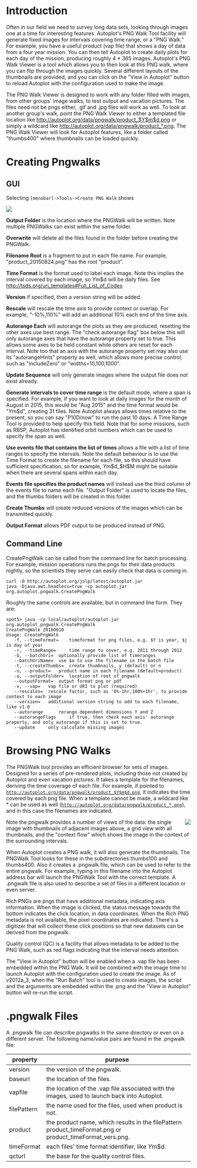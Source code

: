 # Introduction

Often in our field we need to survey long data sets, looking through images one at a time for interesting 
features. Autoplot's PNG Walk Tool facility will generate fixed images for intervals covering time range, 
or a "PNG Walk." For example, you have a useful product (vap file) that shows a day of data from a four year 
mission. You can then tell Autoplot to create daily plots for each day of the mission, producing roughly 
4 * 365 images. Autoplot's PNG Walk Viewer is a tool which allows you to then look at this PNG walk, where 
you can flip through the images quickly. Several different layouts of the thumbnails are provided, and you 
can click on the "View in Autoplot" button to reload Autoplot with the configuration used to make the image.

The PNG Walk Viewer is designed to work with any folder filled with images, from other groups' image walks, 
to test output and vacation pictures. The files need not be pngs either, .gif and .jpg files will work as 
well. To look at another group's walk, point the PNG Walk Viewer to either a templated file location like 
http://autoplot.org/data/pngwalk/product_$Y$m$d.png or simply a wildcard like 
http://autoplot.org/data/pngwalk/product_*.png. The PNG Walk Viewer will look for Autoplot features, like 
a folder called "thumbs400" where thumbnails can be loaded quickly.

# Creating Pngwalks

## GUI 

Selecting <code>[menubar]->Tools->Create PNG Walk</code> shows

<img src='image/createPngWalk2018.png'>

**Output Folder** is the location where the PNGWalk will be written.  Note multiple PNGWalks can exist within the same folder.

**Overwrite** will delete all the files found in the folder before creating the PNGWalk.

**Filename Root** is a fragment to put in each file name.  For example, "product_20150824.png" has the root "product".

**Time Format** is the format used to label each image.  Note this implies the interval covered by each image, so $Y$m$d will be daily files.  See http://tsds.org/uri_templates#Full_List_of_Codes

**Version** if specified, then a version string will be added.

**Rescale** will rescale the time axis to provide context or overlap.  For example, "-10%,110%" will add an additional 10% each end of the time axis.

**Autorange Each** will autorange the plots as they are produced, resetting the other axes use best range.  The "check autorange flag" box below this will only autorange axes that have the autorange property set to true.  This allows some axes to be held constant while others are reset for each interval.  Note too that an axis with the autorange property set may also use its "autorangeHints" property as well, which allows more precise control, such as "includeZero" or "widths=10,100,1000".

**Update Sequence** will only generate images where the output file does not exist already.

**Generate intervals to cover time range** is the default mode, where a span is specified.  For example, if you want to look at daily images for the month of August in 2015, this would be "Aug 2015" and the time format would be "$Y$m$d", creating 31 files.  Note Autoplot always allows times relative to the present, so you can say "P10D/now" to run the past 10 days.  A Time Range Tool is provided to help specify this field.  Note that for some missions, such as RBSP, Autoplot has identified orbit numbers which can be used to specify the span as well.

**Use events file that contains the list of times** allows a file with a list of time ranges to specify the intervals.  Note the default behaviour is to use the Time Format to create the filename for each file, so this should have sufficient specification, so for example, $Y$m$d_$H$M might be suitable when there are several spans within each day.

**Events file specifies the product names** will instead use the third column of the events file to name each file.  "Output Folder" is used to locate the files, and the thumbs folders will be created in this folder.

**Create Thumbs** will create reduced versions of the images which can be transmitted quickly.

**Output Format** allows PDF output to be produced instead of PNG.

## Command Line 

CreatePngWalk can be called from the command line for batch processing.  For example, mission operations runs 
the pngs for their data products nightly, so the scientists they serve can easily check that data is coming in.

~~~~~
curl -O http://autoplot.org/jnlp/latest/autoplot.jar
java -Djava.awt.headless=true -cp autoplot.jar org.autoplot.pngwalk.CreatePngWalk
~~~~~

Roughly the same controls are available, but in command line form.  They are:

~~~~~
spot5> java -cp local/autoplot/autoplot.jar org.autoplot.pngwalk.CreatePngWalk
CreatePngWalk 20160610
Usage: CreatePngWalk 
   -f, --timeFormat= 	timeformat for png files, e.g. $Y is year, $j is day of year 
   -r, --timeRange= 	time range to cover, e.g. 2011 through 2012 
   -b, --batchUri= 	optionally provide list of timeranges 
   --batchUriName= 	use $o to use the filename in the batch file 
   -t, --createThumbs= 	create thumbnails, y (default) or n 
   -n, --product= 	product name in each filename (default=product) 
   -o, --outputFolder= 	location of root of pngwalk 
   --outputFormat= 	output format png or pdf 
   -v, --vap= 	vap file or URI to plot (required)
   --rescalex= 	rescale factor, such as '0%-1hr,100%+1hr', to provide context to each image 
   --version= 	additional version string to add to each filename, like v1.0 
   --autorange  	rerange dependent dimensions Y and Z
   --autorangeFlags     if true, then check each axis' autorange property, and only autorange if this is set to true.
   --update  	only calculate missing images
~~~~~

# Browsing PNG Walks
The PNGWalk tool provides an efficient browser for sets of images.  Designed for a series of pre-rendered plots, including those not created by Autoplot and even vacation pictures.  It takes a template for the filenames, deriving the time coverage of each file.  For example, if pointed to <code><nowiki>http://autoplot.org/data/pngwalk/product_$Y$m$d.png</nowiki></code>, it indicates the time covered by each png file.  When a template cannot be made, a wildcard like * can be used as well (<code><nowiki>http://autoplot.org/data/pngwalk/product_*.png</nowiki></code>), and in this case the filenames are indicated. 

<img src='image/500px-pngwalk.png' align='right'>

Note the pngwalk provides a number of views of the data: the single image with thumbnails of adjacent images above, a grid view with all thumbnails, and the "context flow" which shows the image in the context of the surrounding intervals.

When Autoplot creates a PNG walk, it will also generate the thumbnails.  The PNGWalk Tool looks for these in the subdirectories thumbs100 and thumbs400.  Also it creates a .pngwalk file, which can be used to refer to the entire pngwalk.  For example, typing in this filename into the Autoplot address bar will launch the PNGWalk Tool with the correct template.  A .pngwalk file is also used to describe a set of files in a different location or even server.

Rich PNGs are pngs that have additional metadata, indicating axis information.  When the image is clicked, the status message towards the bottom indicates the click location, in data coordinates.  When the Rich PNG metadata is not available, the pixel coordinates are indicated.  There's a digitizer that will collect these click positions so that new datasets can be derived from the pngwalk.

Quality control (QC) is a facility that allows metadata to be added to the PNG Walk, such as red flags indicating that the interval needs attention.

The "View in Autoplot" button will be enabled when a .vap file has been embedded within the PNG Walk.  It will be combined with the image time to launch Autoplot with the configuration used to create the image.  As of v2012a_3, when the "Run Batch" tool is used to create images, the script and the arguments are embedded within the .png and the "View in Autoplot" button will re-run the script.

# .pngwalk Files 

A .pngwalk file can describe pngwalks in the same directory or even on a different server.  The following name/value pairs are found in the 
.pngwalk file:

| property | purpose |
| ---- | ---- | 
| version  | the version of the pngwalk. |
| baseurl  |  the location of the files. |
| vapfile  |  the location of the .vap file associated with the images, used to launch back into Autoplot. |
| filePattern | the name used for the files, used when product is not. |
| product  |   the product name, which results in the filePattern product_timeFormat.png or product_timeFormat_vers.png. |
| timeFormat | each files' time format identifier, like $Y$m$d. |
| qcturl  |    the base for the quality control files. |
